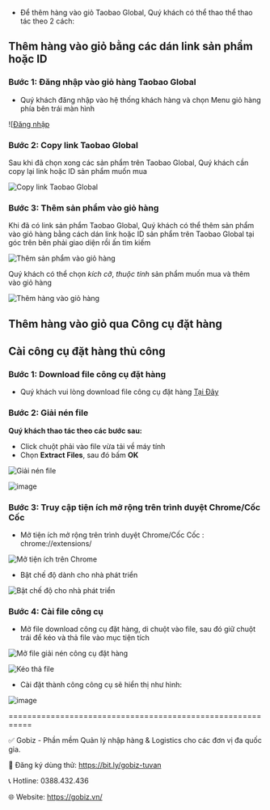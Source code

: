 * Để thêm hàng vào giỏ Taobao Global, Quý khách có thể thao thể thao tác theo 2 cách:
## Thêm hàng vào giỏ bằng các dán link sản phẩm hoặc ID
### Bước 1: Đăng nhập vào giỏ hàng Taobao Global
* Quý khách đăng nhập vào hệ thống khách hàng và chọn Menu giỏ hàng phía bên trái màn hình

![[Đăng nhập](https://github.com/gobizvn/gobiz-docs/assets/121548042/e2bc72e8-9562-40bc-90d3-eef62772912c)

### Bước 2: Copy link Taobao Global
Sau khi đã chọn xong các sản phẩm trên Taobao Global, Quý khách cần copy lại link hoặc ID sản phẩm muốn mua

![Copy link Taobao Global](https://github.com/gobizvn/gobiz-docs/assets/121548042/477d82b7-ac64-4f8e-901e-88fd695c0d4c)


### Bước 3: Thêm sản phẩm vào giỏ hàng
Khi đã có link sản phẩm Taobao Global, Quý khách có thể thêm sản phẩm vào giỏ hàng bằng cách dán link hoặc ID sản phẩm trên Taobao Global tại góc trên bên phải giao diện rồi ấn tìm kiếm

![Thêm sản phẩm vào giỏ hàng](https://github.com/gobizvn/gobiz-docs/assets/121548042/5489498e-6924-4e0f-9472-015e61254dff)

Quý khách có thể chọn *kích cỡ*, *thuộc tính* sản phẩm muốn mua và thêm vào giỏ hàng

![Thêm hàng vào giỏ hàng](https://github.com/gobizvn/gobiz-docs/assets/121548042/b036f57a-48b6-4850-9454-3440b1b2f28e)

## Thêm hàng vào giỏ qua Công cụ đặt hàng
## Cài công cụ đặt hàng thủ công

### Bước 1: Download file công cụ đặt hàng 
- Quý khách vui lòng download file công cụ đặt hàng [Tại Đây](https://drive.google.com/file/d/1uzoZB9JJCo1bQwT9djMMpeKo7qf-O7o3/view?usp=sharing)

### Bước 2: Giải nén file
**Quý khách thao tác theo các bước sau:**
- Click chuột phải vào file vừa tải về máy tính
- Chọn **Extract Files**, sau đó bấm **OK**

![Giải nén file](https://github.com/gobizvn/gobiz-docs/assets/73226975/c000915d-58b3-4e13-ae5d-a0ae7052cd62)

![image](https://github.com/gobizvn/gobiz-docs/assets/73226975/b824e76c-1ed7-4902-8cf5-9af93ac1e0d5)
### Bước 3: Truy cập tiện ích mở rộng trên trình duyệt Chrome/Cốc Cốc 

* Mở tiện ích mở rộng trên trình duyệt Chrome/Cốc Cốc : chrome://extensions/

![M&#x1EDF; ti&#x1EC7;n &#xED;ch tr&#xEA;n Chrome](https://user-images.githubusercontent.com/73226975/100176124-4a6c8c80-2f02-11eb-91d7-135bc51783fb.png)

* Bật chế độ dành cho nhà phát triển

![B&#x1EAD;t ch&#x1EBF; &#x111;&#x1ED9; cho nh&#xE0; ph&#xE1;t tri&#x1EC3;n](https://user-images.githubusercontent.com/73226975/100176194-6b34e200-2f02-11eb-8b08-ff233322440b.png)

### Bước 4: Cài file công cụ

* Mở file download công cụ đặt hàng, di chuột vào file, sau đó giữ chuột trái để kéo và thả file vào mục tiện tích

![M&#x1EDF; file gi&#x1EA3;i n&#xE9;n c&#xF4;ng c&#x1EE5; &#x111;&#x1EB7;t h&#xE0;ng](https://user-images.githubusercontent.com/73226975/100176241-81db3900-2f02-11eb-87d6-b6dc0447aec4.png)

![K&#xE9;o th&#x1EA3; file](https://user-images.githubusercontent.com/73226975/100176268-8b64a100-2f02-11eb-8e1e-7c2a9bd60a04.png)

* Cài đặt thành công công cụ sẽ hiển thị như hình:

![image](https://github.com/gobizvn/gobiz-docs/assets/73226975/7f856b4a-bd23-4de5-bf8e-75dcd533769c)


===========================================================

✅ Gobiz - Phần mềm Quản lý nhập hàng & Logistics cho các đơn vị đa quốc gia.

📌 Đăng ký dùng thử: https://bit.ly/gobiz-tuvan

📞 Hotline: 0388.432.436

🌐 Website: https://gobiz.vn/





